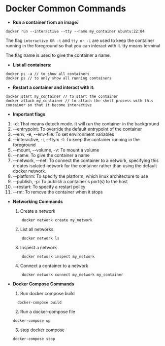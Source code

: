 # Docker Common Commands

- **Run a container from an image:**

```
docker run --interactive --tty --name my_container ubuntu:22:04
```

The flag `interactive OR -t` and `tty or -i` are used to keep the container running in the foreground so that you can interact with it. tty means terminal

The flag name is used to give the container a name.

- **List all containers:**

```
docker ps -a // to show all containers
docker ps // to only show all running containers

```

- **Restart a container and interact with it:**

```
docker start my_container // to start the container
docker attach my_container // to attach the shell process with this container so that it become interactive
```

- **Important flags**

1. -d: That means detech mode. It will run the container in the background
2. --entrypoint: To override the default entrypoint of the container
3. --env, -e, --env-file: To set environment variables
4. --interactive, -i, --ttym -t: To keep the container running in the foreground
5. --mount, --volume, -v: To mount a volume
6. --name: To give the container a name
7. --network, --net: To connect the container to a network, specifying this creates isolated network for the container rather than using the default docker network.
8. --platform: To specify the platform, which linux architecture to use
9. --publish, -p: To publish a container's port(s) to the host
10. --restart: To specify a restart policy
11. --rm: To remove the container when it stops

- **Networking Commands**

  1. Create a network

  ```
      docker network create my_network
  ```

  2. List all networks

  ```
      docker network ls
  ```

  3. Inspect a network

  ```
      docker network inspect my_network
  ```

  4. Connect a container to a network

  ```
      docker network connect my_network my_container
  ```

- **Docker Compose Commands**

  1. Run docker compose build

  ```
    docker-compose build
  ```

  2. Run a docker-compose file

  ```
  docker-compose up
  ```

  3. stop docker compose

  ```
  docker-compose stop
  ```
